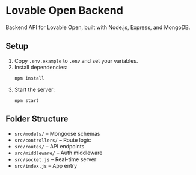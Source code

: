 # Lovable Open Backend

Backend API for Lovable Open, built with Node.js, Express, and MongoDB.

## Setup

1. Copy `.env.example` to `.env` and set your variables.
2. Install dependencies:
   ```
   npm install
   ```
3. Start the server:
   ```
   npm start
   ```

## Folder Structure

- `src/models/` – Mongoose schemas
- `src/controllers/` – Route logic
- `src/routes/` – API endpoints
- `src/middleware/` – Auth middleware
- `src/socket.js` – Real-time server
- `src/index.js` – App entry
